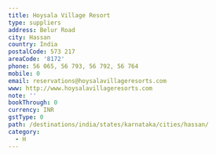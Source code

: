 ```yaml
---
title: Hoysala Village Resort
type: suppliers
address: Belur Road
city: Hassan
country: India
postalCode: 573 217
areaCode: '8172'
phone: 56 065, 56 793, 56 792, 56 764
mobile: 0
email: reservations@hoysalavillageresorts.com
www: http://www.hoysalavillageresorts.com
note: ''
bookThrough: 0
currency: INR
gstType: 0
path: /destinations/india/states/karnataka/cities/hassan/
category:
  - H
---
```


